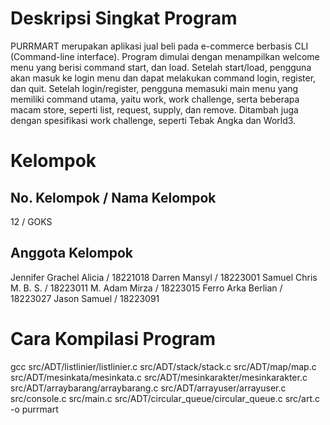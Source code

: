 # Deskripsi Singkat Program
PURRMART merupakan aplikasi jual beli pada e-commerce berbasis CLI (Command-line interface). Program dimulai dengan menampilkan welcome menu yang berisi command start, dan load. Setelah start/load, pengguna akan masuk ke login menu dan dapat melakukan command login, register, dan quit. Setelah login/register, pengguna memasuki main menu yang memiliki command utama, yaitu work, work challenge, serta beberapa macam store, seperti list, request, supply, dan remove. Ditambah juga dengan spesifikasi work challenge, seperti Tebak Angka dan World3.

# Kelompok
## No. Kelompok / Nama Kelompok
12 / GOKS
## Anggota Kelompok
Jennifer Grachel Alicia	/ 18221018
Darren Mansyl	        / 18223001
Samuel Chris M. B. S. 	/ 18223011
M. Adam Mirza	        / 18223015
Ferro Arka Berlian	    / 18223027
Jason Samuel	        / 18223091

# Cara Kompilasi Program
gcc src/ADT/listlinier/listlinier.c src/ADT/stack/stack.c src/ADT/map/map.c src/ADT/mesinkata/mesinkata.c src/ADT/mesinkarakter/mesinkarakter.c src/ADT/arraybarang/arraybarang.c src/ADT/arrayuser/arrayuser.c src/console.c src/main.c src/ADT/circular_queue/circular_queue.c src/art.c -o purrmart